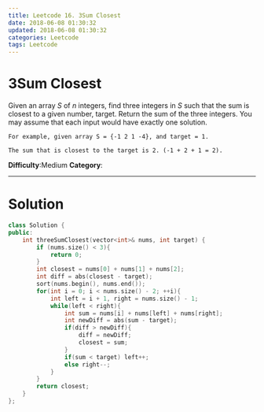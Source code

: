 ```yaml
---
title: Leetcode 16. 3Sum Closest
date: 2018-06-08 01:30:32
updated: 2018-06-08 01:30:32
categories: Leetcode
tags: Leetcode
---
```


# 3Sum Closest

Given an array _S_ of _n_ integers, find three integers in _S_ such that the sum is closest to a given number, target. Return the sum of the three integers. You may assume that each input would have exactly one solution.

    For example, given array S = {-1 2 1 -4}, and target = 1.

    The sum that is closest to the target is 2. (-1 + 2 + 1 = 2).

**Difficulty**:Medium
**Category**:  
*****


# Solution
```cpp
class Solution {
public:
    int threeSumClosest(vector<int>& nums, int target) {
        if (nums.size() < 3){
            return 0;
        }
        int closest = nums[0] + nums[1] + nums[2];
        int diff = abs(closest - target);
        sort(nums.begin(), nums.end());
        for(int i = 0; i < nums.size() - 2; ++i){
            int left = i + 1, right = nums.size() - 1;
            while(left < right){
                int sum = nums[i] + nums[left] + nums[right];
                int newDiff = abs(sum - target);
                if(diff > newDiff){
                    diff = newDiff;
                    closest = sum;
                }
                if(sum < target) left++;
                else right--;
            }
        }
        return closest;
    }
};
```
